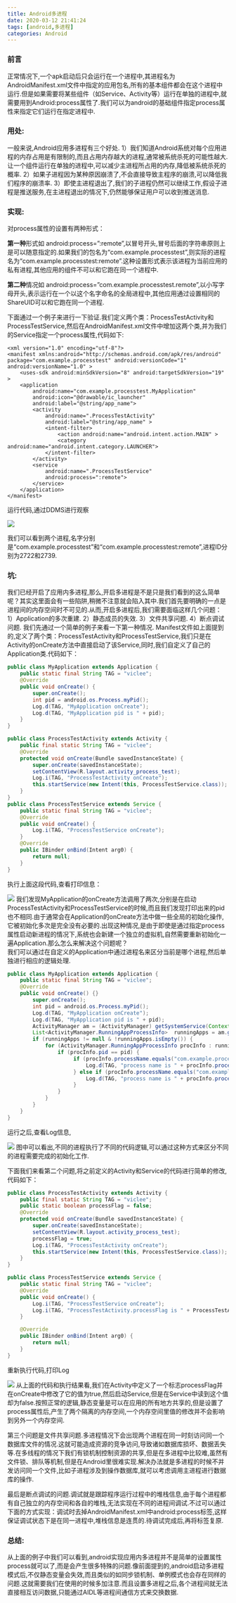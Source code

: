 ```yaml
---
title: Android多进程
date: 2020-03-12 21:41:24
tags: [android,多进程]
categories: Android
---
```


### 前言

正常情况下,一个apk启动后只会运行在一个进程中,其进程名为AndroidManifest.xml文件中指定的应用包名,所有的基本组件都会在这个进程中运行.但是如果需要将某些组件（如Service、Activity等）运行在单独的进程中,就需要用到Android:process属性了.我们可以为android的基础组件指定process属性来指定它们运行在指定进程中.

<!--more-->

### 用处:

一般来说,Android应用多进程有三个好处. 
1）我们知道Android系统对每个应用进程的内存占用是有限制的,而且占用内存越大的进程,通常被系统杀死的可能性越大.让一个组件运行在单独的进程中,可以减少主进程所占用的内存,降低被系统杀死的概率. 
2）如果子进程因为某种原因崩溃了,不会直接导致主程序的崩溃,可以降低我们程序的崩溃率. 
3）即使主进程退出了,我们的子进程仍然可以继续工作,假设子进程是推送服务,在主进程退出的情况下,仍然能够保证用户可以收到推送消息.

### 实现:

对process属性的设置有两种形式：

**第一种**形式如 android:process=”:remote”,以冒号开头,冒号后面的字符串原则上是可以随意指定的.如果我们的包名为“com.example.processtest”,则实际的进程名为“com.example.processtest:remote”.这种设置形式表示该进程为当前应用的私有进程,其他应用的组件不可以和它跑在同一个进程中. 

**第二种**情况如 android:process=”com.example.processtest.remote”,以小写字母开头,表示运行在一个以这个名字命名的全局进程中,其他应用通过设置相同的ShareUID可以和它跑在同一个进程. 

下面通过一个例子来进行一下验证.我们定义两个类：ProcessTestActivity和ProcessTestService,然后在AndroidManifest.xml文件中增加这两个类,并为我们的Service指定一个process属性,代码如下:

```markup
<xml version="1.0" encoding="utf-8"?>
<manifest xmlns:android="http://schemas.android.com/apk/res/android"     package="com.example.processtest" android:versionCode="1" android:versionName="1.0" >
    <uses-sdk android:minSdkVersion="8" android:targetSdkVersion="19" >
    <application
        android:name="com.example.processtest.MyApplication"
        android:icon="@drawable/ic_launcher"
        android:label="@string/app_name">
        <activity
            android:name=".ProcessTestActivity"
            android:label="@string/app_name" >
            <intent-filter>
                <action android:name="android.intent.action.MAIN" >
                <category android:name="android.intent.category.LAUNCHER">
            </intent-filter>
        </activity>
        <service
            android:name=".ProcessTestService"
            android:process=":remote">
        </service>
    </application>
</manifest>
```

运行代码,通过DDMS进行观察 

![](androidmultipprocess/1111.png)

我们可以看到两个进程,名字分别是“com.example.processtest”和“com.example.processtest:remote”,进程ID分别为2722和2739.

### 坑:

我们已经开启了应用内多进程,那么,开启多进程是不是只是我们看到的这么简单呢？其实这里面会有一些陷阱,稍微不注意就会陷入其中.我们首先要明确的一点是进程间的内存空间时不可见的.从而,开启多进程后,我们需要面临这样几个问题： 
1）Application的多次重建. 
2）静态成员的失效. 
3）文件共享问题. 
4）断点调试问题. 
我们先通过一个简单的例子来看一下第一种情况. 
Manifest文件如上面提到的,定义了两个类：ProcessTestActivity和ProcessTestService,我们只是在Activity的onCreate方法中直接启动了该Service,同时,我们自定义了自己的Application类.代码如下：

```java
public class MyApplication extends Application {
    public static final String TAG = "viclee";
    @Override
    public void onCreate() {
        super.onCreate();
        int pid = android.os.Process.myPid();
        Log.d(TAG, "MyApplication onCreate");
        Log.d(TAG, "MyApplication pid is " + pid);
    }
}

public class ProcessTestActivity extends Activity {
    public final static String TAG = "viclee";
    @Override
    protected void onCreate(Bundle savedInstanceState) {
        super.onCreate(savedInstanceState);
        setContentView(R.layout.activity_process_test);
        Log.i(TAG, "ProcessTestActivity onCreate");
        this.startService(new Intent(this, ProcessTestService.class));
    }
}
public class ProcessTestService extends Service {
    public static final String TAG = "viclee";
    @Override
    public void onCreate() {
        Log.i(TAG, "ProcessTestService onCreate");
    }
    @Override
    public IBinder onBind(Intent arg0) {
        return null;
    }
}
```

执行上面这段代码,查看打印信息： 

![](androidmultipprocess/22222.png)
我们发现MyApplication的onCreate方法调用了两次,分别是在启动ProcessTestActivity和ProcessTestService的时候,而且我们发现打印出来的pid也不相同.由于通常会在Application的onCreate方法中做一些全局的初始化操作,它被初始化多次是完全没有必要的.出现这种情况,是由于即使是通过指定process属性启动新进程的情况下,系统也会新建一个独立的虚拟机,自然需要重新初始化一遍Application.那么怎么来解决这个问题呢？  
我们可以通过在自定义的Application中通过进程名来区分当前是哪个进程,然后单独进行相应的逻辑处理.

```java
public class MyApplication extends Application {
    public static final String TAG = "viclee";
    @Override
    public void onCreate() {}
        super.onCreate();
        int pid = android.os.Process.myPid();
        Log.d(TAG, "MyApplication onCreate");
        Log.d(TAG, "MyApplication pid is " + pid);
        ActivityManager am = (ActivityManager) getSystemService(Context.ACTIVITY_SERVICE);
        List<ActivityManager.RunningAppProcessInfo>  runningApps = am.getRunningAppProcesses();
        if (runningApps != null & !runningApps.isEmpty()) {
            for (ActivityManager.RunningAppProcessInfo procInfo : runningApps) {
                if (procInfo.pid == pid) {
                     if (procInfo.processName.equals("com.example.processtest")) {
                         Log.d(TAG, "process name is " + procInfo.processName);
                     } else if (procInfo.processName.equals("com.example.processtest:remote")) {
                         Log.d(TAG, "process name is " + procInfo.processName);
                     }
                }
            }
        }
    }
}
```

运行之后,查看Log信息, 

![](androidmultipprocess/33333.png)
图中可以看出,不同的进程执行了不同的代码逻辑,可以通过这种方式来区分不同的进程需要完成的初始化工作.

下面我们来看第二个问题,将之前定义的Activity和Service的代码进行简单的修改,代码如下：

```java
public class ProcessTestActivity extends Activity {
    public final static String TAG = "viclee";
    public static boolean processFlag = false;
    @Override
    protected void onCreate(Bundle savedInstanceState) {
        super.onCreate(savedInstanceState);
        setContentView(R.layout.activity_process_test);
        processFlag = true;
        Log.i(TAG, "ProcessTestActivity onCreate");
        this.startService(new Intent(this, ProcessTestService.class));
    }
}

public class ProcessTestService extends Service {
    public static final String TAG = "viclee";
    @Override
    public void onCreate() {
        Log.i(TAG, "ProcessTestService onCreate");
        Log.i(TAG, "ProcessTestActivity.processFlag is " + ProcessTestActivity.processFlag);
    }

    @Override
    public IBinder onBind(Intent arg0) {
        return null;
    }
}
```

重新执行代码,打印Log  

![](androidmultipprocess/444444444.png)
从上面的代码和执行结果看,我们在Activity中定义了一个标志processFlag并在onCreate中修改了它的值为true,然后启动Service,但是在Service中读到这个值却为false.按照正常的逻辑,静态变量是可以在应用的所有地方共享的,但是设置了process属性后,产生了两个隔离的内存空间,一个内存空间里值的修改并不会影响到另外一个内存空间.

第三个问题是文件共享问题.多进程情况下会出现两个进程在同一时刻访问同一个数据库文件的情况.这就可能造成资源的竞争访问,导致诸如数据库损坏、数据丢失等.在多线程的情况下我们有锁机制控制资源的共享,但是在多进程中比较难,虽然有文件锁、排队等机制,但是在Android里很难实现.解决办法就是多进程的时候不并发访问同一个文件,比如子进程涉及到操作数据库,就可以考虑调用主进程进行数据库的操作.

最后是断点调试的问题.调试就是跟踪程序运行过程中的堆栈信息,由于每个进程都有自己独立的内存空间和各自的堆栈,无法实现在不同的进程间调试.不过可以通过下面的方式实现：调试时去掉AndroidManifest.xml中android:process标签,这样保证调试状态下是在同一进程中,堆栈信息是连贯的.待调试完成后,再将标签复原.

### 总结:

从上面的例子中我们可以看到,android实现应用内多进程并不是简单的设置属性process就可以了,而是会产生很多特殊的问题.像前面提到的,android启动多进程模式后,不仅静态变量会失效,而且类似的如同步锁机制、单例模式也会存在同样的问题.这就需要我们在使用的时候多加注意.而且设置多进程之后,各个进程间就无法直接相互访问数据,只能通过AIDL等进程间通信方式来交换数据.
